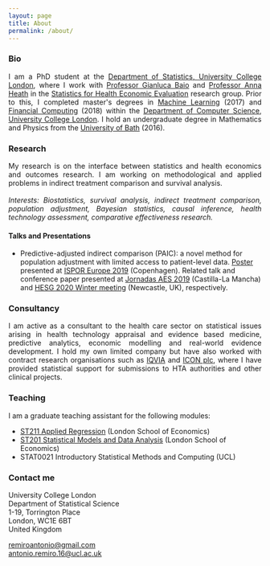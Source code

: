 ```yaml
---
layout: page
title: About
permalink: /about/
---
```


### Bio

<p align="justify">I am a PhD student at the <a href="https://www.ucl.ac.uk/statistics/">Department of Statistics, University College London</a>, where I work with <a href="http://www.statistica.it/gianluca/">Professor Gianluca Baio</a> and <a href="https://sites.google.com/site/annaheathstats/">Professor Anna Heath</a> in the <a href="https://www.ucl.ac.uk/statistics/research/statistics-health-economics">Statistics for Health Economic Evaluation</a> research group. Prior to this, I completed master's degrees in <a href="http://www.cs.ucl.ac.uk/prospective_students/msc_machine_learning/">Machine Learning</a> (2017) and <a href="https://www.ucl.ac.uk/prospective-students/graduate/research-degrees/financial-computing-mres-mphil-phd">Financial Computing</a> (2018) within the <a href="http://www.cs.ucl.ac.uk">Department of Computer Science, University College London</a>. I hold an undergraduate degree in Mathematics and Physics from the <a href="https://www.bath.ac.uk/">University of Bath</a> (2016).

### Research

<p align="justify">My research is on the interface between statistics and health economics and outcomes research. I am working on methodological and applied problems in indirect treatment comparison and survival analysis. <br/>
<br/>
<i>Interests: Biostatistics, survival analysis, indirect treatment comparison, population adjustment, Bayesian statistics, causal inference, health technology assessment, comparative effectiveness research.</i></p>

#### Talks and Presentations

* Predictive-adjusted indirect comparison (PAIC): a novel method for population adjustment with limited access to patient-level data. <a href="https://remiroazocar.github.io/PAIC_ISPOR_EUROPE.pdf">Poster</a> presented at <a href="https://www.ispor.org/conferences-education/conferences/past-conferences/ispor-europe-2019">ISPOR Europe 2019</a> (Copenhagen). Related talk and conference paper presented at <a href="http://www.aes.es/Jornadas2019/es/">Jornadas AES 2019</a> (Castilla-La Mancha) and 
<a href="https://hesg.org.uk/meetings/winter-2020-newcastle-university/">HESG 2020 Winter meeting</a> (Newcastle, UK), respectively. 

### Consultancy

<p align="justify">I am active as a consultant to the health care sector on statistical issues arising in health technology appraisal and evidence based medicine, predictive analytics, economic modelling and real-world evidence development. I hold my own limited company but have also worked with contract research organisations such as <a href="https://www.iqvia.com/">IQVIA</a> and <a href="https://www.iconplc.com/">ICON plc</a>, where I have provided statistical support for submissions to HTA authorities and other clinical projects.</p> 
  
### Teaching

<p align="justify">I am a graduate teaching assistant for the following modules:</p>

* [ST211 Applied Regression](http://www.lse.ac.uk/resources/calendar/courseGuides/ST/2019_ST211.htm) (London School of Economics)
* [ST201 Statistical Models and Data Analysis](http://www.lse.ac.uk/resources/calendar/courseGuides/ST/2019_ST201.htm) (London School of Economics)
* STAT0021 Introductory Statistical Methods and Computing (UCL)

### Contact me

University College London<br/>
Department of Statistical Science<br/>
1-19, Torrington Place<br/>
London, WC1E 6BT<br/>
United Kingdom<br/>

[remiroantonio@gmail.com](mailto:remiroantonio@gmail.com)<br/>
[antonio.remiro.16@ucl.ac.uk](mailto:antonio.remiro.16@ucl.ac.uk)<br/>
